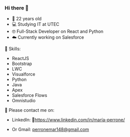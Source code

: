 ### Hi there 🙋

- 🎈 22 years old
- 💻 Studying IT at UTEC
- 🤓 Full-Stack Developer on React and Python
- ☁️ Currently working on Salesforce

🚀 Skills:

- ReactJS
- Bootstrap
- LWC
- Visualforce
- Python
- Java
- Apex
- Salesforce Flows
- Omnistudio

💌 Please contact me on:

- LinkedIn: 🔗https://www.linkedin.com/in/maría-perrone/

- Or Gmail: perronemar148@gmail.com

